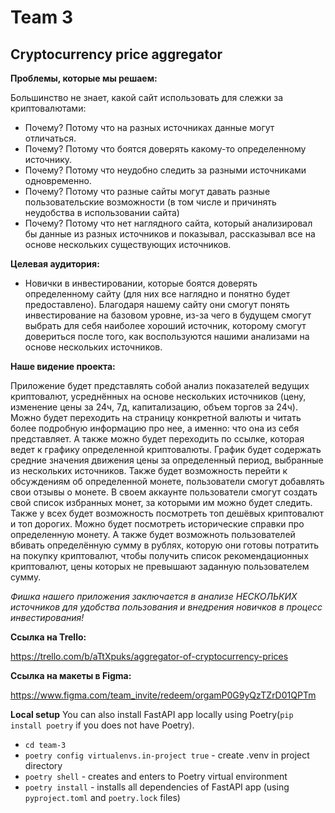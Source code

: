 # Team 3

## Cryptocurrency price aggregator

**Проблемы, которые мы решаем:**

Большинство не знает, какой сайт использовать для слежки за криптовалютами:

- Почему? Потому что на разных источниках данные могут отличаться.
- Почему? Потому что боятся доверять какому-то определенному источнику.
- Почему? Потому что неудобно следить за разными источниками одновременно.
- Почему? Потому что разные сайты могут давать разные пользовательские возможности
(в том числе и причинять неудобства в использовании сайта)
- Почему? Потому что нет наглядного сайта, который анализировал бы данные из разных источников и показывал, рассказывал
  все на основе нескольких существующих источников.

**Целевая аудитория:**

- Новички в инвестировании, которые боятся доверять определенному сайту
  (для них все наглядно и понятно будет предоставлено). Благодаря нашему сайту они смогут понять инвестирование на
  базовом уровне, из-за чего в будущем смогут выбрать для себя наиболее хороший источник, которому смогут довериться
  после того, как воспользуются нашими анализами на основе нескольких источников.

**Наше видение проекта:**

Приложение будет представлять собой анализ показателей ведущих криптовалют, усреднённых на основе нескольких источников
(цену, изменение цены за 24ч, 7д, капитализацию, объем торгов за 24ч). Можно будет переходить на страницу конкретной
валюты и читать более подробную информацию про нее, а именно: что она из себя представляет. А также можно будет
переходить по ссылке, которая ведет к графику определенной криптовалюты. График будет содержать средние значения
движения цены за определенный период, выбранные из нескольких источников. Также будет возможность перейти к обсуждениям
об определенной монете, пользователи смогут добавлять свои отзывы о монете. В своем аккаунте пользователи смогут создать
свой список избранных монет, за которыми им можно будет следить. Также у всех будет возможность посмотреть топ дешёвых
криптовалют и топ дорогих. Можно будет посмотреть исторические справки про определенную монету. А также будет возможноть
пользователей вбивать определённую сумму в рублях, которую они готовы потратить на покупку криптовалют, чтобы получить
список рекомендационных криптовалют, цены которых не превышают заданную пользователем сумму.

*Фишка нашего приложения заключается в анализе НЕСКОЛЬКИХ источников для удобства пользования и внедрения новичков в
процесс инвестирования!*

**Ссылка на Trello:**

https://trello.com/b/aTtXpuks/aggregator-of-cryptocurrency-prices

**Ссылка на макеты в Figma:**

https://www.figma.com/team_invite/redeem/orgamP0G9yQzTZrD01QPTm

**Local setup**
You can also install FastAPI app locally using Poetry(`pip install poetry` if you does not have Poetry).

- `cd team-3`
- `poetry config virtualenvs.in-project true` - create .venv in project directory
- `poetry shell` - creates and enters to Poetry virtual environment
- `poetry install` - installs all dependencies of FastAPI app (using `pyproject.toml` and `poetry.lock` files)

